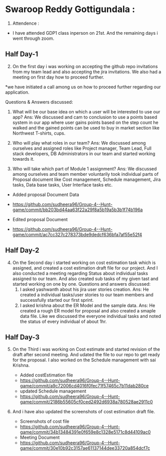 # Swaroop Reddy Gottigundala :
1. Attendence :
* I have attended GDP1 class inperson on 21st. And the remaining days i went through zoom.

## Half Day-1

2. On the first day i was working on accepting the github repo invitations from my team lead and also accepting the jira invitations. We also had a meeting on first day how to proceed further.

*we have initiated a call among us on how to proceed further regarding our application.

Questions & Answers discussed:
1.	What will be our base idea on which a user will be interested to use our app?
Ans: We discussed and cam to conclusion to use a points based system in our app where user gains points based on the step count he walked and the gained points can be used to buy in market section like Northwest T-shirts, cups.

2. Who will play what roles in our team?
Ans: We discussed among ourselves and assigned roles like Project manager, Team Lead, Full stack developers, DB Administrators in our team and started working towards it.

3. Who will take which part of Module 1 assignment?
Ans: We discussed among ourselves and team member voluntarily took individual parts of Proposal document like Cost management, Schedule management, Jira tasks, Data base tasks, User Interface tasks etc.

* Added proposal Document Data
- https://github.com/sudheera96/Group-4--Hunt-game/commit/bb203bd44aa63f22a29f8a5b19a5b3b1f74b196a
  
* Edited proposal Document
- https://github.com/sudheera96/Group-4--Hunt-game/commit/ac7cc327c278373bde9dedcf636bfa7af55e52f4

## Half Day-2

4. On the Second day i started working on cost estimation task which is assigned, and created a cost estimation draft file for our project. And I also conducted a meeting    regarding Status about individual tasks assigned to our team. And also created sub tasks of my given tast and started working on one by one.
Questions and answers discussed:
   1. I asked yashwanth about his jira user stories creation.
   Ans: He created a individual tasks/user stories to our team members and successfully started our first sprint.
   2. I asked krishna about the ER Model and the sample data.
   Ans: He created a rough ER model for proposal and also created a smaple data file.
   Like we discussed the everyone individual tasks and noted the status of every individual of about 1hr.
   
 ## Half Day-3
   
5. On the Third i was working on Cost estimate and started revision of the draft after second meeting. And udated the file to our repo to get ready for the proposal.
   I also worked on the Schedule management with sai Krishna. 
   
   * Added costEstimation file 
   - https://github.com/sudheera96/Group-4--Hunt-game/commit/a9c72006cd4016f0fec71f57465c7b11dab280ce
     
   * updated Schedule management
   - https://github.com/sudheera96/Group-4--Hunt-game/commit/2186b55605cf0ced2492d6938a780528ae2911c0
     
6. And i have also updated the screenshots of cost estimation draft file.

   * Screenshots of cost file 
   - https://github.com/sudheera96/Group-4--Hunt-game/commit/34b13484391e0f659e8c1328e5171c8d44109ac0
   
   * Meeting Document
   - https://github.com/sudheera96/Group-4--Hunt-game/commit/30e10b92c3157ae61137144dee33720a854dcf7c
   
   
    
    






